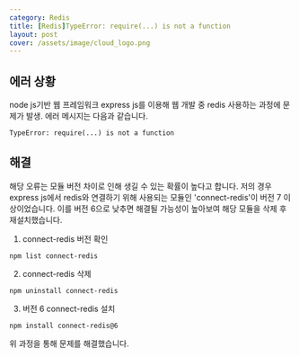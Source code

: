 ```yaml
---
category: Redis
title: [Redis]TypeError: require(...) is not a function
layout: post
cover: /assets/image/cloud_logo.png
---
```


## 에러 상황

node js기반 웹 프레임워크 express js를 이용해 웹 개발 중 redis 사용하는 과정에 문제가 발생. 에러 메시지는 다음과 같습니다.

```
TypeError: require(...) is not a function
```

## 해결

해당 오류는 모듈 버전 차이로 인해 생길 수 있는 확률이 높다고 합니다. 저의 경우 express js에서 redis와 연결하기 위해 사용되는 모듈인 'connect-redis'이 버전 7 이상이었습니다. 이를 버전 6으로 낮추면 해결될 가능성이 높아보여 해당 모듈을 삭제 후  재설치했습니다.

1. connect-redis 버전 확인
```
npm list connect-redis
```

2. connect-redis 삭제
```
npm uninstall connect-redis
```

3. 버전 6 connect-redis 설치
```
npm install connect-redis@6
```

위 과정을 통해 문제를 해결했습니다.
